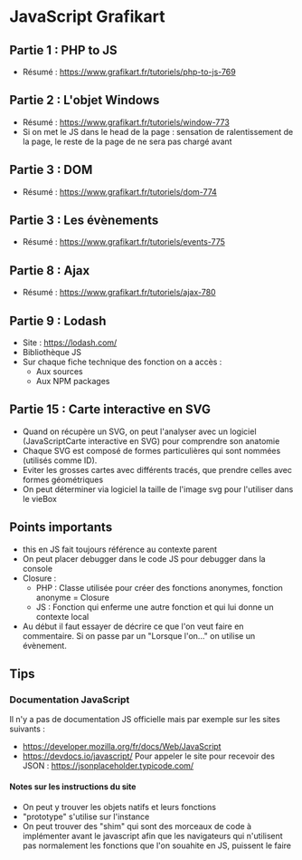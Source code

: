# JavaScript Grafikart
## Partie 1 : PHP to JS
- Résumé : https://www.grafikart.fr/tutoriels/php-to-js-769

## Partie 2 : L'objet Windows
- Résumé : https://www.grafikart.fr/tutoriels/window-773
- Si on met le JS dans le head de la page : sensation de ralentissement de la page, le reste de la page de ne sera pas chargé avant

## Partie 3 : DOM
- Résumé : https://www.grafikart.fr/tutoriels/dom-774

## Partie 3 : Les évènements
- Résumé : https://www.grafikart.fr/tutoriels/events-775

## Partie 8 : Ajax
- Résumé : https://www.grafikart.fr/tutoriels/ajax-780

## Partie 9 : Lodash
- Site : https://lodash.com/
- Bibliothèque JS
- Sur chaque fiche technique des fonction on a accès :
    - Aux sources
    - Aux NPM packages

## Partie 15 : Carte interactive en SVG
- Quand on récupère un SVG, on peut l'analyser avec un logiciel (JavaScriptCarte interactive en SVG) pour comprendre son anatomie
- Chaque SVG est composé de formes particulières qui sont nommées (utilisés comme ID).
- Eviter les grosses cartes avec différents tracés, que prendre celles avec formes géométriques
- On peut déterminer via logiciel la taille de l'image svg pour l'utiliser dans le vieBox

## Points importants
- this en JS fait toujours référence au contexte parent
- On peut placer debugger dans le code JS pour debugger dans la console
- Closure :
    - PHP : Classe utilisée pour créer des fonctions anonymes, fonction anonyme = Closure
    - JS : Fonction qui enferme une autre fonction et qui lui donne un contexte local
- Au début il faut essayer de décrire ce que l'on veut faire en commentaire. Si on passe par un "Lorsque l'on..." on utilise un évènement.

## Tips
### Documentation JavaScript
Il n'y a pas de documentation JS officielle mais par exemple sur les sites suivants :
- https://developer.mozilla.org/fr/docs/Web/JavaScript
- https://devdocs.io/javascript/
Pour appeler le site pour recevoir des JSON : https://jsonplaceholder.typicode.com/

#### Notes sur les instructions du site
- On peut y trouver les objets natifs et leurs fonctions
- "prototype" s'utilise sur l'instance
- On peut trouver des "shim" qui sont des morceaux de code à implémenter avant le javascript afin que les navigateurs qui n'utilisent pas normalement les fonctions que l'on souahite en JS, puissent le faire